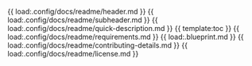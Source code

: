 {{ load:.config/docs/readme/header.md }}
{{ load:.config/docs/readme/subheader.md }}
{{ load:.config/docs/readme/quick-description.md }}
{{ template:toc }}
{{ load:.config/docs/readme/requirements.md }}
{{ load:.blueprint.md }}
{{ load:.config/docs/readme/contributing-details.md }}
{{ load:.config/docs/readme/license.md }}
